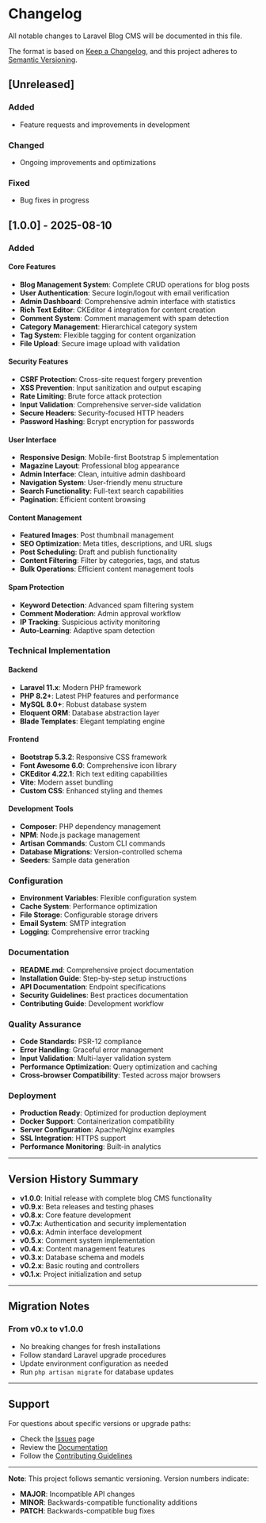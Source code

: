 # Changelog

All notable changes to Laravel Blog CMS will be documented in this file.

The format is based on [Keep a Changelog](https://keepachangelog.com/en/1.0.0/),
and this project adheres to [Semantic Versioning](https://semver.org/spec/v2.0.0.html).

## [Unreleased]

### Added
- Feature requests and improvements in development

### Changed
- Ongoing improvements and optimizations

### Fixed
- Bug fixes in progress

## [1.0.0] - 2025-08-10

### Added

#### Core Features
- **Blog Management System**: Complete CRUD operations for blog posts
- **User Authentication**: Secure login/logout with email verification
- **Admin Dashboard**: Comprehensive admin interface with statistics
- **Rich Text Editor**: CKEditor 4 integration for content creation
- **Comment System**: Comment management with spam detection
- **Category Management**: Hierarchical category system
- **Tag System**: Flexible tagging for content organization
- **File Upload**: Secure image upload with validation

#### Security Features
- **CSRF Protection**: Cross-site request forgery prevention
- **XSS Prevention**: Input sanitization and output escaping
- **Rate Limiting**: Brute force attack protection
- **Input Validation**: Comprehensive server-side validation
- **Secure Headers**: Security-focused HTTP headers
- **Password Hashing**: Bcrypt encryption for passwords

#### User Interface
- **Responsive Design**: Mobile-first Bootstrap 5 implementation
- **Magazine Layout**: Professional blog appearance
- **Admin Interface**: Clean, intuitive admin dashboard
- **Navigation System**: User-friendly menu structure
- **Search Functionality**: Full-text search capabilities
- **Pagination**: Efficient content browsing

#### Content Management
- **Featured Images**: Post thumbnail management
- **SEO Optimization**: Meta titles, descriptions, and URL slugs
- **Post Scheduling**: Draft and publish functionality
- **Content Filtering**: Filter by categories, tags, and status
- **Bulk Operations**: Efficient content management tools

#### Spam Protection
- **Keyword Detection**: Advanced spam filtering system
- **Comment Moderation**: Admin approval workflow
- **IP Tracking**: Suspicious activity monitoring
- **Auto-Learning**: Adaptive spam detection

### Technical Implementation

#### Backend
- **Laravel 11.x**: Modern PHP framework
- **PHP 8.2+**: Latest PHP features and performance
- **MySQL 8.0+**: Robust database system
- **Eloquent ORM**: Database abstraction layer
- **Blade Templates**: Elegant templating engine

#### Frontend
- **Bootstrap 5.3.2**: Responsive CSS framework
- **Font Awesome 6.0**: Comprehensive icon library
- **CKEditor 4.22.1**: Rich text editing capabilities
- **Vite**: Modern asset bundling
- **Custom CSS**: Enhanced styling and themes

#### Development Tools
- **Composer**: PHP dependency management
- **NPM**: Node.js package management
- **Artisan Commands**: Custom CLI commands
- **Database Migrations**: Version-controlled schema
- **Seeders**: Sample data generation

### Configuration
- **Environment Variables**: Flexible configuration system
- **Cache System**: Performance optimization
- **File Storage**: Configurable storage drivers
- **Email System**: SMTP integration
- **Logging**: Comprehensive error tracking

### Documentation
- **README.md**: Comprehensive project documentation
- **Installation Guide**: Step-by-step setup instructions
- **API Documentation**: Endpoint specifications
- **Security Guidelines**: Best practices documentation
- **Contributing Guide**: Development workflow

### Quality Assurance
- **Code Standards**: PSR-12 compliance
- **Error Handling**: Graceful error management
- **Input Validation**: Multi-layer validation system
- **Performance Optimization**: Query optimization and caching
- **Cross-browser Compatibility**: Tested across major browsers

### Deployment
- **Production Ready**: Optimized for production deployment
- **Docker Support**: Containerization compatibility
- **Server Configuration**: Apache/Nginx examples
- **SSL Integration**: HTTPS support
- **Performance Monitoring**: Built-in analytics

---

## Version History Summary

- **v1.0.0**: Initial release with complete blog CMS functionality
- **v0.9.x**: Beta releases and testing phases
- **v0.8.x**: Core feature development
- **v0.7.x**: Authentication and security implementation
- **v0.6.x**: Admin interface development
- **v0.5.x**: Comment system implementation
- **v0.4.x**: Content management features
- **v0.3.x**: Database schema and models
- **v0.2.x**: Basic routing and controllers
- **v0.1.x**: Project initialization and setup

---

## Migration Notes

### From v0.x to v1.0.0
- No breaking changes for fresh installations
- Follow standard Laravel upgrade procedures
- Update environment configuration as needed
- Run `php artisan migrate` for database updates

---

## Support

For questions about specific versions or upgrade paths:
- Check the [Issues](https://github.com/your-username/laravel-blog-cms/issues) page
- Review the [Documentation](README.md)
- Follow the [Contributing Guidelines](CONTRIBUTING.md)

---

**Note**: This project follows semantic versioning. Version numbers indicate:
- **MAJOR**: Incompatible API changes
- **MINOR**: Backwards-compatible functionality additions
- **PATCH**: Backwards-compatible bug fixes
